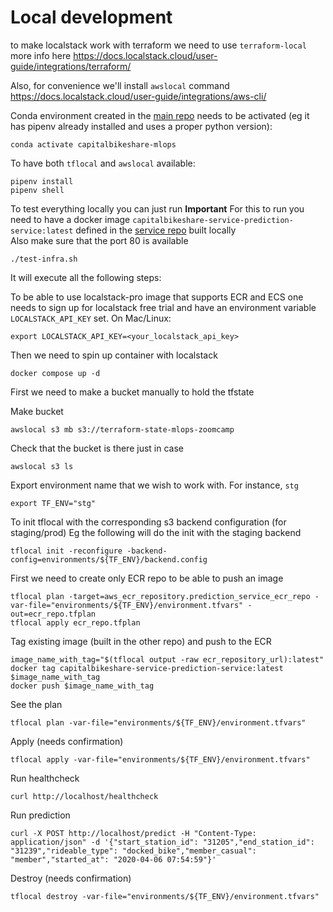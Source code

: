 # Local development
to make localstack work with terraform we need to use `terraform-local`
more info here
https://docs.localstack.cloud/user-guide/integrations/terraform/

Also, for convenience we'll install `awslocal` command  
https://docs.localstack.cloud/user-guide/integrations/aws-cli/

Conda environment created in the [main repo](https://github.com/aaalexlit/capitalbikeshare-mlops) needs to be activated (eg it has pipenv already installed and uses a proper python version):

```shell
conda activate capitalbikeshare-mlops
```

To have both `tflocal` and `awslocal` available:
```shell
pipenv install
pipenv shell
```

To test everything locally you can just run 
**Important**
For this to run you need to have a docker image `capitalbikeshare-service-prediction-service:latest` defined in the [service repo](https://github.com/aaalexlit/capitalbikeshare-service) built locally  
Also make sure that the port 80 is available

```shell
./test-infra.sh
```

It will execute all the following steps:

To be able to use localstack-pro image that supports ECR and ECS one needs to sign up for
localstack free trial and have an environment variable `LOCALSTACK_API_KEY` set.
On Mac/Linux:
```shell
export LOCALSTACK_API_KEY=<your_localstack_api_key>
```
Then we need to spin up container with localstack

```shell
docker compose up -d
```

First we need to make a bucket manually to hold the tfstate

Make bucket
```shell
awslocal s3 mb s3://terraform-state-mlops-zoomcamp
```

Check that the bucket is there just in case
```shell
awslocal s3 ls
```

Export environment name that we wish to work with. For instance, `stg`

```shell
export TF_ENV="stg"
```
To init tflocal with the corresponding s3 backend configuration (for staging/prod)
Eg the following will do the init with the staging backend
```shell
tflocal init -reconfigure -backend-config=environments/${TF_ENV}/backend.config
```

First we need to create only ECR repo to be able to push an image
```shell
tflocal plan -target=aws_ecr_repository.prediction_service_ecr_repo -var-file="environments/${TF_ENV}/environment.tfvars" -out=ecr_repo.tfplan
tflocal apply ecr_repo.tfplan
```


Tag existing image (built in the other repo) and push to the ECR
```shell
image_name_with_tag="$(tflocal output -raw ecr_repository_url):latest"
docker tag capitalbikeshare-service-prediction-service:latest $image_name_with_tag
docker push $image_name_with_tag
```

See the plan
```shell
tflocal plan -var-file="environments/${TF_ENV}/environment.tfvars"
```

Apply (needs confirmation)

```shell
tflocal apply -var-file="environments/${TF_ENV}/environment.tfvars"
```

Run healthcheck
```shell
curl http://localhost/healthcheck
```

Run prediction
```shell
curl -X POST http://localhost/predict -H "Content-Type: application/json" -d '{"start_station_id": "31205","end_station_id": "31239","rideable_type": "docked_bike","member_casual": "member","started_at": "2020-04-06 07:54:59"}'

```

Destroy (needs confirmation)

```shell
tflocal destroy -var-file="environments/${TF_ENV}/environment.tfvars"
```
